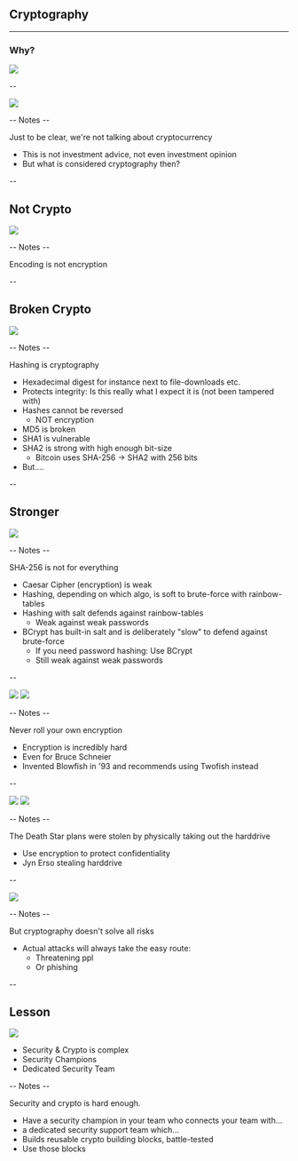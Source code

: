 
## Cryptography
<hr />

### Why?

![](pics/meme/cyber_is_easy.jpg)<!-- .element style="border:none; box-shadow:none; position: fixed; width: 550px; right: 60px; top: 120px;"  -->



--

![](pics/meme/encryption/crypto-means-cryptography.jpeg)<!-- .element style="border:none; box-shadow:none; position: fixed; width: 750px; left: 100px; top: 100px;"  -->

-- Notes --

Just to be clear, we're not talking about cryptocurrency
* This is not investment advice, not even investment opinion
* But what is considered cryptography then?

--

## Not Crypto


![](pics/meme/encryption/base64_encryption.jpeg)<!-- .element style="border:none; box-shadow:none; position: fixed; width: 550px; left: 200px; bottom: 10px;"  -->

-- Notes --

Encoding is not encryption

--

## Broken Crypto

![](pics/meme/encryption/md5.jpeg)<!-- .element style="border:none; box-shadow:none; position: fixed; width: 550px; left: 200px; bottom: 10px;"  -->

-- Notes --

Hashing is cryptography
* Hexadecimal digest for instance next to file-downloads etc.
* Protects integrity: Is this really what I expect it is (not been tampered with)
* Hashes cannot be reversed
  * NOT encryption
* MD5 is broken
* SHA1 is vulnerable
* SHA2 is strong with high enough bit-size
  * Bitcoin uses SHA-256 -> SHA2 with 256 bits
* But....

--

## Stronger

![](pics/meme/encryption/bcrypt.jpeg)<!-- .element style="border:none; box-shadow:none; position: fixed; width: 550px; right: 60px; top: 10px;"  -->

-- Notes --

SHA-256 is not for everything
* Caesar Cipher (encryption) is weak
* Hashing, depending on which algo, is soft to brute-force with rainbow-tables
* Hashing with salt defends against rainbow-tables
  * Weak against weak passwords
* BCrypt has built-in salt and is deliberately "slow" to defend against brute-force
  * If you need password hashing: Use BCrypt
  * Still weak against weak passwords

--

![](pics/meme/encryption/encryption_is_hard.png)<!-- .element style="border:none; box-shadow:none; position: fixed; width: 550px; left: 0px; top: 10px;"  -->
![](pics/meme/encryption/Bruce_Schneier.jpeg)<!-- .element style="border:none; box-shadow:none; position: fixed; width: 450px; right: 0px; bottom: 10px;"  -->

-- Notes --

Never roll your own encryption
* Encryption is incredibly hard
* Even for Bruce Schneier
* Invented Blowfish in '93 and recommends using Twofish instead

--

![](pics/meme/encryption/encryption_star_wars.png)<!-- .element style="border:none; box-shadow:none; position: fixed; width: 550px; left: 0px; top: 10px;"  -->
![](pics/meme/encryption/rogue-one-disk.avif)<!-- .element style="border:none; box-shadow:none; position: fixed; width: 550px; right: 0px; bottom: 10px;"  -->

-- Notes --

The Death Star plans were stolen by physically taking out the harddrive
* Use encryption to protect confidentiality
* Jyn Erso stealing harddrive

--

![](pics/meme/encryption/wrench.png)<!-- .element style="border:none; box-shadow:none; position: fixed; width: 650px; left: 150px; top: 110px;"  -->

-- Notes --

But cryptography doesn't solve all risks
* Actual attacks will always take the easy route:
  * Threatening ppl
  * Or phishing

--

## Lesson

![](pics/meme/encryption/Security-Champion.jpg)<!-- .element style="border:none; box-shadow:none; position: fixed; width: 800px; left: 100px; bottom: 10px;"  -->

* Security & Crypto is complex
* Security Champions
* Dedicated Security Team

-- Notes --

Security and crypto is hard enough.
* Have a security champion in your team who connects your team with...
* a dedicated security support team which...
* Builds reusable crypto building blocks, battle-tested
* Use those blocks

